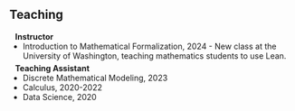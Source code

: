 ## Teaching

<h4 style="margin:0 10px 0;">Instructor</h4>

<ul style="margin:0 0 5px;">
    <li>Introduction to Mathematical Formalization, 2024 - New class at the University of Washington, teaching mathematics students to use Lean.</li>
</ul>

<h4 style="margin:0 10px 0;">Teaching Assistant</h4>

<ul style="margin:0 0 5px;">
    <li>Discrete Mathematical Modeling, 2023</li>
    <li>Calculus, 2020-2022</li>
    <li>Data Science, 2020</li>
</ul>
